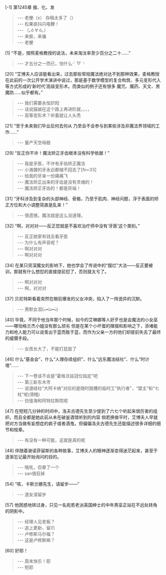 
[-1] 第1245章 接、化、发
>--- 老梗（x）
存稿太多了（）<br>
>--- 松果痰抖闪电鞭！<br>
>--- （｡ò ∀ ó｡）<br>
>--- 来偷，来骗<br>
>--- 老梗<br>

[1] “不是，按照麦格教授的说法，未来淘汰率至少百分之二十……”
>--- 才五分之一而已，怕什么╯▽╰<br>

[20] “艾博夫人应该能看出来，过去那些常规魔法绝对达不到那种效果，麦格教授在此前的一次公开学术演讲中说过，那是基于数学模型的复合构筑、多元变形代入等方式形成的‘新时代’高级变形术。而类似的例子还有很多 魔咒、魔药、天文、黑魔防……似乎都有。”
>--- 我们需要永恒炽阳<br>
>--- 话说猫娘在这个路上再进阶就，，，，<br>
>--- 高等变形术？听着就让人头秃<br>

[21] “至于未来我们毕业后何去何从 乃至会不会参与到某些涉及非魔法界领域的工作……”
>--- 量产天空母舰<br>

[29] “反正你不许！魔法矫正牙齿根本没有科学依据！”
>--- 我是牙医，不许有牙齿矫正魔法<br>
>--- 小海狸的牙永远都缩不回去了[fn=33]<br>
>--- 给我的牙来一份痛痛飞<br>
>--- 魔法矫正出来的牙齿是没有灵魂的！<br>
>--- 魔法矫正牙齿的！都是异端！<br>

[31] “牙科涉及到复杂的头部神经、骨骼，乃至于肌肉、神经问题，浮于表面的矫正方位和大小调整简直是乱来！”
>--- 很遗憾，魔法就是这么没道理。<br>

[32] “啊，对对对——反正您就是不喜欢治疗师中没有‘牙医’这个类别。”
>--- 反正她家有钱去看牙医<br>
>--- 为什么有声音呢？<br>
>--- 啊对对对<br>
>--- 啊对对对<br>

[34] 在某只资深魔女的影响下，她也学会了传说中的“摆烂”大法——反正要被训，那就有什么想怼的直接提前怼了，否则就太亏了。
>--- 啊对对对<br>
>--- 啊，对对对<br>

[37] 贝尼特斯看着突然在眼前爆发的父女冲突，陷入了一阵诡异的沉默。
>--- 男默女泪(๑•́ω•̀๑)<br>

[40] 毕竟，不同于他当年那个时候，如今的艾琳娜等人好歹也是会魔法的小女巫——哪怕格兰杰小姐没有那么顽劣 但是在某个小坏蛋的撺掇和影响之下，添堵能力和呛人能力可以说青出于蓝而胜于蓝，而作为父亲一方的他们却提前失去了最终的威慑手段。
>--- 女孩长大了，不能打屁股了<br>

[46] 什么“基金会”，什么“人理存续组织”、什么“远东魔法结社”、什么“时计塔”……
>--- 下一卷该不会是“霍格沃兹冠位指定”吧<br>
>--- 第三新东木市<br>
>--- 说道结社“大阿卡纳”对应的是随时跳槽的临时工“执行者”，“盟主”和“七柱”呢(滑稽)<br>
>--- 彷徨海和阿特拉斯院呢<br>

[47] 在短短几分钟的时间中，洛夫古德先生至少提到了六七个听起来很厉害的组织，而且全都是她此前从未在破釜酒馆听到的内容 倘若换做平时，艾博夫人早就把对方当做有妄想症的疯子或者酒鬼，但偏偏洛夫古德先生还能描述很多详细的细节和规章。
>--- 有没有一种可能，这就是真的呢<br>

[48] 伴随着谢诺菲留斯的各种故事，艾博夫人的眼神逐渐变得迷茫起来，甚至于逐渐忘记最开始询问的目的。
>--- 哦吼，侃晕了一个<br>
>--- san值狂掉<br>

[54] “咳，卡斯兰娜先生，请留步——”
>--- 道友请留步<br>

[57] 他困惑地转过身，只见一名宛若老派英国绅士的中年男巫正站在不远处转角的阴影中。
>--- 经理人见老板？<br>
>--- 追上更新，留爪<br>
>--- 卢修斯马尔福？<br>
>--- 这是卢修斯嘛？<br>

[60] 好耶！
>--- 周末快乐！耶<br>
>--- 短耶<br>
